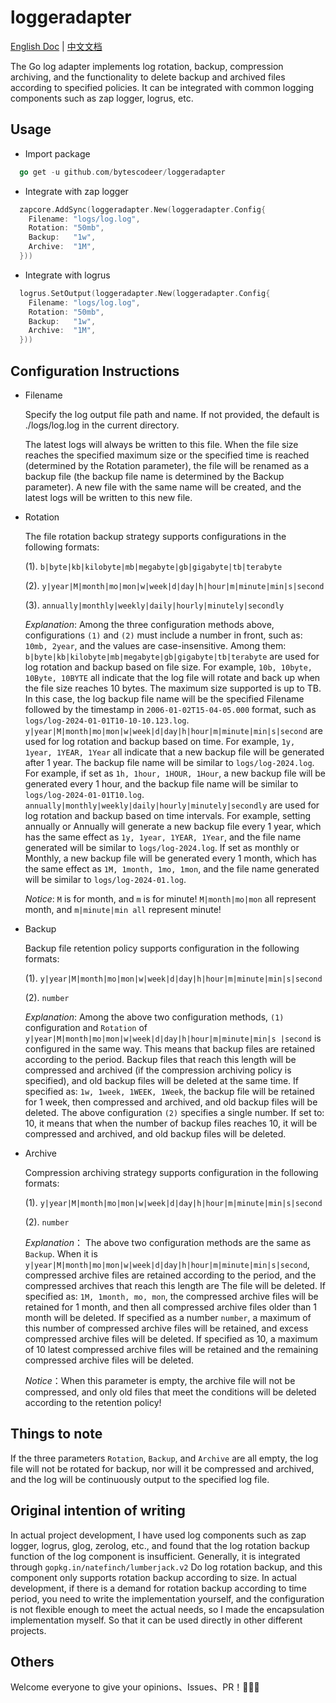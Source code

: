 # loggeradapter

[English Doc](README.md) | [中文文档](README_zh-CN.md)

The Go log adapter implements log rotation, backup, compression archiving,
and the functionality to delete backup and archived files according to specified policies.
It can be integrated with common logging components such as zap logger, logrus, etc.

## Usage

-   Import package

```go
  go get -u github.com/bytescodeer/loggeradapter
```

-   Integrate with zap logger

```go
  zapcore.AddSync(loggeradapter.New(loggeradapter.Config{
	Filename: "logs/log.log",
	Rotation: "50mb",
	Backup:   "1w",
	Archive:  "1M",
  }))
```

-   Integrate with logrus

```go
  logrus.SetOutput(loggeradapter.New(loggeradapter.Config{
    Filename: "logs/log.log",
    Rotation: "50mb",
    Backup:   "1w",
    Archive:  "1M",
  }))
```

## Configuration Instructions

-   Filename

    Specify the log output file path and name. If not provided, the default is ./logs/log.log in the current directory.

    The latest logs will always be written to this file. When the file size reaches the specified maximum size or
    the specified time is reached (determined by the Rotation parameter), the file will be renamed as a backup file
    (the backup file name is determined by the Backup parameter). A new file with the same name will be created,
    and the latest logs will be written to this new file.

-   Rotation

    The file rotation backup strategy supports configurations in the following formats:

    (1). `b|byte|kb|kilobyte|mb|megabyte|gb|gigabyte|tb|terabyte`

    (2). `y|year|M|month|mo|mon|w|week|d|day|h|hour|m|minute|min|s|second`

    (3). `annually|monthly|weekly|daily|hourly|minutely|secondly`

    _Explanation_: Among the three configuration methods above, configurations `(1)` and `(2)` must include a number in front,
    such as: `10mb, 2year`, and the values are case-insensitive. Among them:
    `b|byte|kb|kilobyte|mb|megabyte|gb|gigabyte|tb|terabyte` are used for log rotation and backup based on file size.
    For example, `10b, 10byte, 10Byte, 10BYTE` all indicate that the log file will rotate and back up when the file size reaches 10 bytes.
    The maximum size supported is up to TB. In this case,
    the log backup file name will be the specified Filename followed by the timestamp in `2006-01-02T15-04-05.000` format,
    such as `logs/log-2024-01-01T10-10-10.123.log`.
    `y|year|M|month|mo|mon|w|week|d|day|h|hour|m|minute|min|s|second` are used for log rotation and backup based on time. For example, `1y, 1year, 1YEAR, 1Year`
    all indicate that a new backup file will be generated after 1 year. The backup file name will be similar to `logs/log-2024.log`. For example,
    if set as `1h, 1hour, 1HOUR, 1Hour`, a new backup file will be generated every 1 hour,
    and the backup file name will be similar to `logs/log-2024-01-01T10.log`.
    `annually|monthly|weekly|daily|hourly|minutely|secondly` are used for log rotation and backup based on time intervals. For example,
    setting annually or Annually will generate a new backup file every 1 year, which has the same effect as `1y, 1year, 1YEAR, 1Year`,
    and the file name generated will be similar to `logs/log-2024.log`. If set as monthly or Monthly, a new backup file will be generated every 1 month,
    which has the same effect as `1M, 1month, 1mo, 1mon`, and the file name generated will be similar to `logs/log-2024-01.log`.

    _Notice_: `M` is for month, and `m` is for minute! `M|month|mo|mon` all represent month, and `m|minute|min all` represent minute!

-   Backup

    Backup file retention policy supports configuration in the following formats:

    (1). `y|year|M|month|mo|mon|w|week|d|day|h|hour|m|minute|min|s|second`

    (2). `number`

    _Explanation_: Among the above two configuration methods, `(1)` configuration and `Rotation` of
    `y|year|M|month|mo|mon|w|week|d|day|h|hour|m|minute|min|s |second` is configured in the same way.
    This means that backup files are retained according to the period.
    Backup files that reach this length will be compressed and archived
    (if the compression archiving policy is specified), and old backup files will be deleted at the same time.
    If specified as: `1w, 1week, 1WEEK, 1Week`, the backup file will be retained for 1 week,
    then compressed and archived, and old backup files will be deleted.
    The above configuration `(2)` specifies a single number. If set to: 10,
    it means that when the number of backup files reaches 10,
    it will be compressed and archived, and old backup files will be deleted.

-   Archive

    Compression archiving strategy supports configuration in the following formats:

    (1). `y|year|M|month|mo|mon|w|week|d|day|h|hour|m|minute|min|s|second`

    (2). `number`

    _Explanation_： The above two configuration methods are the same as `Backup`.
    When it is `y|year|M|month|mo|mon|w|week|d|day|h|hour|m|minute|min|s|second`,
    compressed archive files are retained according to the period,
    and the compressed archives that reach this length are The file will be deleted.
    If specified as: `1M, 1month, mo, mon`, the compressed archive files will be retained for 1 month,
    and then all compressed archive files older than 1 month will be deleted.
    If specified as a number `number`, a maximum of this number of compressed archive files will be retained,
    and excess compressed archive files will be deleted. If specified as 10,
    a maximum of 10 latest compressed archive files will be retained and the remaining compressed archive files will be deleted.

    _Notice_：When this parameter is empty, the archive file will not be compressed, and only old files that meet the conditions will be deleted according to the retention policy!

## Things to note

If the three parameters `Rotation`, `Backup`, and `Archive` are all empty, the log file will not be rotated for backup,
nor will it be compressed and archived, and the log will be continuously output to the specified log file.

## Original intention of writing

In actual project development, I have used log components such as zap logger, logrus, glog, zerolog, etc.,
and found that the log rotation backup function of the log component is insufficient. Generally,
it is integrated through `gopkg.in/natefinch/lumberjack.v2` Do log rotation backup, and this component only supports rotation backup according to size.
In actual development, if there is a demand for rotation backup according to time period, you need to write the implementation yourself,
and the configuration is not flexible enough to meet the actual needs, so I made the encapsulation implementation myself.
So that it can be used directly in other different projects.

## Others

Welcome everyone to give your opinions、Issues、PR！🤝👊🫶
